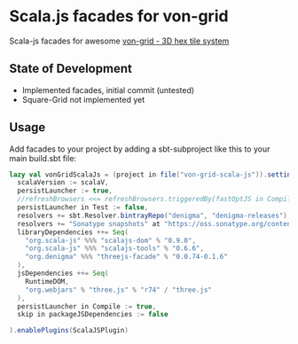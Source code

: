 # Scala.js facades for von-grid

Scala-js facades for awesome [von-grid - 3D hex tile system](https://github.com/vonWolfehaus/von-grid/)

## State of Development

- Implemented facades, initial commit (untested)
- Square-Grid not implemented yet

## Usage

Add facades to your project by adding a sbt-subproject like this to your main build.sbt file:

```scala
lazy val vonGridScalaJs = (project in file("von-grid-scala-js")).settings(
  scalaVersion := scalaV,
  persistLauncher := true,
  //refreshBrowsers <<= refreshBrowsers.triggeredBy(fastOptJS in Compile),
  persistLauncher in Test := false,
  resolvers += sbt.Resolver.bintrayRepo("denigma", "denigma-releases"),
  resolvers += "Sonatype snapshots" at "https://oss.sonatype.org/content/repositories/snapshots/",
  libraryDependencies ++= Seq(
    "org.scala-js" %%% "scalajs-dom" % "0.9.0",
    "org.scala-js" %%% "scalajs-tools" % "0.6.6",
    "org.denigma" %%% "threejs-facade" % "0.0.74-0.1.6"
  ),
  jsDependencies ++= Seq(
    RuntimeDOM,
    "org.webjars" % "three.js" % "r74" / "three.js"
  ),
  persistLauncher in Compile := true,
  skip in packageJSDependencies := false

).enablePlugins(ScalaJSPlugin)
```